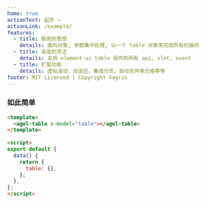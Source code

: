 ```yaml
---
home: true
actionText: 起步 →
actionLink: /example/
features:
  - title: 极简的思想
    details: 面向对象, 参数集中处理, 以一个 table 对象来完成所有的操作
  - title: 高度的灵活
    details: 支持 element-ui table 组件的所有 api, slot, event
  - title: 扩展功能
    details: 虚拟滚动，自适应，集成分页，自动合并单元格等等
footer: MIT Licensed | Copyright ©agrss 
---
```



<!-- <ClientOnly><test-table/></ClientOnly> -->


### 如此简单

```html
<template>
  <agel-table v-model="table"></agel-table>
</template>
 
<script>
export default {
  data() {
    return {
      table: {},
    };
  },
};
</script>
```





